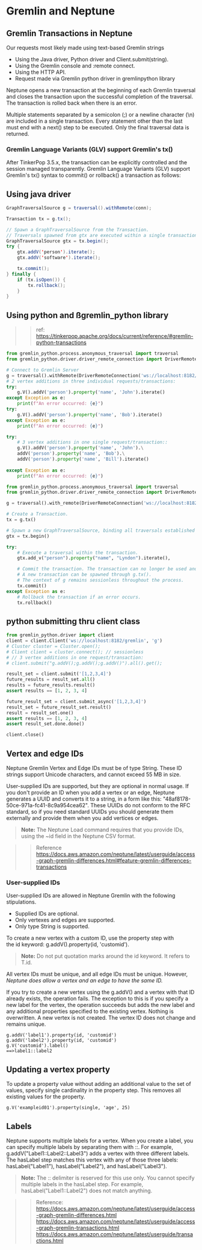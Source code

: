 # Gremlin and Neptune

## Gremlin Transactions in Neptune
 Our requests most  likely made using text-based Gremlin strings
- Using the Java driver, Python driver and Client.submit(string).
- Using the Gremlin console and :remote connect.
- Using the HTTP API.
- Request made via Gremlin python driver in gremlinpython library

Neptune opens a new transaction at the beginning of each Gremlin traversal and closes the transaction upon the
successful completion of the traversal. The transaction is rolled back when there is an error.

Multiple statements separated by a semicolon (;) or a newline character (\n) are included in a single transaction. Every
statement other than the last must end with a next() step to be executed. Only the final traversal data is returned.

### Gremlin Language Variants (GLV) support Gremlin's tx()

After TinkerPop 3.5.x, the transaction can be explicitly controlled and the session managed transparently. Gremlin
Language Variants (GLV) support Gremlin's tx() syntax to commit() or rollback() a transaction as follows:

## Using java driver
```java
GraphTraversalSource g = traversal().withRemote(conn);

Transaction tx = g.tx();

// Spawn a GraphTraversalSource from the Transaction.
// Traversals spawned from gtx are executed within a single transaction.
GraphTraversalSource gtx = tx.begin();
try {
    gtx.addV('person').iterate();
    gtx.addV('software').iterate();

    tx.commit();
} finally {
    if (tx.isOpen()) {
        tx.rollback();
    }
}
```
## Using python and ßgremlin_python library
>> ref: https://tinkerpop.apache.org/docs/current/reference/#gremlin-python-transactions
```python
from gremlin_python.process.anonymous_traversal import traversal
from gremlin_python.driver.driver_remote_connection import DriverRemoteConnection

# Connect to Gremlin Server
g = traversal().withRemote(DriverRemoteConnection('ws://localhost:8182/gremlin', 'g'))
# 2 vertex additions in three individual requests/transactions:
try:
    g.V().addV('person').property('name', 'John').iterate()
except Exception as e:
    print(f"An error occurred: {e}")   
try:    
    g.V().addV('person').property('name', 'Bob').iterate()
except Exception as e:
    print(f"An error occurred: {e}") 

try:
    # 3 vertex additions in one single request/transaction::
    g.V().addV('person').property('name', 'John').\
    addV('person').property('name', 'Bob').\
    addV('person').property('name', 'Bill').iterate()
        
except Exception as e:
    print(f"An error occurred: {e}")
```

```python
from gremlin_python.process.anonymous_traversal import traversal
from gremlin_python.driver.driver_remote_connection import DriverRemoteConnection

g = traversal().with_remote(DriverRemoteConnection('ws://localhost:8182/gremlin'))

# Create a Transaction.
tx = g.tx()

# Spawn a new GraphTraversalSource, binding all traversals established from it to tx.
gtx = tx.begin()

try:
    # Execute a traversal within the transaction.
    gtx.add_v("person").property("name", "Lyndon").iterate(),

    # Commit the transaction. The transaction can no longer be used and cannot be re-used.
    # A new transaction can be spawned through g.tx().
    # The context of g remains sessionless throughout the process.
    tx.commit()
except Exception as e:
    # Rollback the transaction if an error occurs.
    tx.rollback()
```
## python submitting thru client class
```python
from gremlin_python.driver import client 
client = client.Client('ws://localhost:8182/gremlin', 'g') 
# Cluster cluster = Cluster.open();
# Client client = cluster.connect(); // sessionless
# // 3 vertex additions in one request/transaction:
# client.submit("g.addV();g.addV();g.addV()").all().get();

result_set = client.submit('[1,2,3,4]')  
future_results = result_set.all()  
results = future_results.result() 
assert results == [1, 2, 3, 4] 

future_result_set = client.submit_async('[1,2,3,4]') 
result_set = future_result_set.result() 
result = result_set.one() 
assert results == [1, 2, 3, 4] 
assert result_set.done.done() 

client.close() 
```


## Vertex and edge IDs

Neptune Gremlin Vertex and Edge IDs must be of type String. These ID strings support Unicode characters, and cannot
exceed 55 MB in size.

User-supplied IDs are supported, but they are optional in normal usage. If you don't provide an ID when you add a vertex
or an edge, Neptune generates a UUID and converts it to a string, in a form like this: "48af8178-50ce-971a-fc41-8c9a954cea62". 
These UUIDs do not conform to the RFC standard, so if you need standard UUIDs you should generate them externally and 
provide them when you add vertices or edges.

>**Note:**  The Neptune Load command requires that you provide IDs, using the ~id field in the Neptune CSV format.

>> Reference https://docs.aws.amazon.com/neptune/latest/userguide/access-graph-gremlin-differences.html#feature-gremlin-differences-transactions

### User-supplied IDs
User-supplied IDs are allowed in Neptune Gremlin with the following stipulations.
* Supplied IDs are optional.
* Only vertexes and edges are supported.
* Only type String is supported.

To create a new vertex with a custom ID, use the property step with the id keyword: g.addV().property(id, 'customid').
> **Note:** Do not put quotation marks around the id keyword. It refers to T.id.

All vertex IDs must be unique, and all edge IDs must be unique. However, _Neptune does allow a vertex and an edge to have
the same ID._

If you try to create a new vertex using the g.addV() and a vertex with that ID already exists, the operation fails. The
exception to this is if you specify a new label for the vertex, the operation succeeds but adds the new label and any
additional properties specified to the existing vertex. Nothing is overwritten. A new vertex is not created. The vertex
ID does not change and remains unique.
```gremlin
g.addV('label1').property(id, 'customid')
g.addV('label2').property(id, 'customid')
g.V('customid').label()
==>label1::label2
```

## Updating a vertex property
To update a property value without adding an additional value to the set of values, specify single cardinality in the property step.
This removes all existing values for the property.
```gremlin
g.V('exampleid01').property(single, 'age', 25)
```

## Labels

Neptune supports multiple labels for a vertex. When you create a label, you can specify multiple labels by separating
them with ::. For example, g.addV("Label1::Label2::Label3") adds a vertex with three different labels. The hasLabel step
matches this vertex with any of those three labels: hasLabel("Label1"), hasLabel("Label2"), and hasLabel("Label3").

>**Note:** The :: delimiter is reserved for this use only. You cannot specify multiple labels in the hasLabel step. 
> For example, hasLabel("Label1::Label2") does not match anything.



>> Reference: https://docs.aws.amazon.com/neptune/latest/userguide/access-graph-gremlin-differences.html
> https://docs.aws.amazon.com/neptune/latest/userguide/access-graph-gremlin-transactions.html
> https://docs.aws.amazon.com/neptune/latest/userguide/transactions.html
